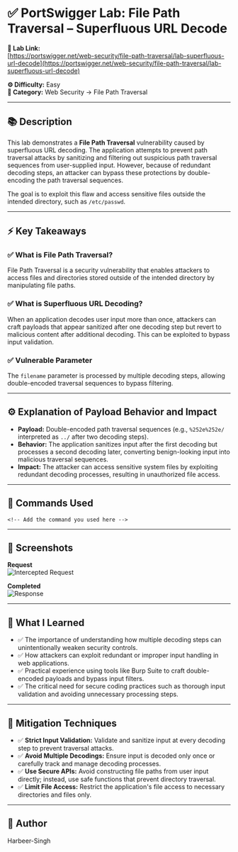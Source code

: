 # ✅ PortSwigger Lab: File Path Traversal – Superfluous URL Decode

**🔗 Lab Link:**  
[https://portswigger.net/web-security/file-path-traversal/lab-superfluous-url-decode](https://portswigger.net/web-security/file-path-traversal/lab-superfluous-url-decode)

**⚙️ Difficulty:** Easy  
**📂 Category:** Web Security → File Path Traversal

---

## 📚 Description

This lab demonstrates a **File Path Traversal** vulnerability caused by superfluous URL decoding. The application attempts to prevent path traversal attacks by sanitizing and filtering out suspicious path traversal sequences from user-supplied input. However, because of redundant decoding steps, an attacker can bypass these protections by double-encoding the path traversal sequences.

The goal is to exploit this flaw and access sensitive files outside the intended directory, such as `/etc/passwd`.

---

## ⚡ Key Takeaways

### ✅ What is File Path Traversal?  
File Path Traversal is a security vulnerability that enables attackers to access files and directories stored outside of the intended directory by manipulating file paths.

### ✅ What is Superfluous URL Decoding?  
When an application decodes user input more than once, attackers can craft payloads that appear sanitized after one decoding step but revert to malicious content after additional decoding. This can be exploited to bypass input validation.

### ✅ Vulnerable Parameter  
The `filename` parameter is processed by multiple decoding steps, allowing double-encoded traversal sequences to bypass filtering.

---

## ⚙️ Explanation of Payload Behavior and Impact

- **Payload:** Double-encoded path traversal sequences (e.g., `%252e%252e/` interpreted as `../` after two decoding steps).  
- **Behavior:** The application sanitizes input after the first decoding but processes a second decoding later, converting benign-looking input into malicious traversal sequences.  
- **Impact:** The attacker can access sensitive system files by exploiting redundant decoding processes, resulting in unauthorized file access.

---

## 🧱 Commands Used

```http
<!-- Add the command you used here -->
```

---

## 📸 Screenshots

**Request**  
![Intercepted Request](https://github.com/Harbeer-Singh/Portswigger-Labs/edit/main/PATH%20TRAVERSAL/LAB-4/images/1.png)

**Completed**  
![Response](https://github.com/Harbeer-Singh/Portswigger-Labs/edit/main/PATH%20TRAVERSAL/LAB-4/images/12.png)



---

## 📝 What I Learned

- ✅ The importance of understanding how multiple decoding steps can unintentionally weaken security controls.  
- ✅ How attackers can exploit redundant or improper input handling in web applications.  
- ✅ Practical experience using tools like Burp Suite to craft double-encoded payloads and bypass input filters.  
- ✅ The critical need for secure coding practices such as thorough input validation and avoiding unnecessary processing steps.

---

## 🔐 Mitigation Techniques

- ✅ **Strict Input Validation:** Validate and sanitize input at every decoding step to prevent traversal attacks.  
- ✅ **Avoid Multiple Decodings:** Ensure input is decoded only once or carefully track and manage decoding processes.  
- ✅ **Use Secure APIs:** Avoid constructing file paths from user input directly; instead, use safe functions that prevent directory traversal.  
- ✅ **Limit File Access:** Restrict the application's file access to necessary directories and files only.

---

## 👤 Author

Harbeer-Singh
```
